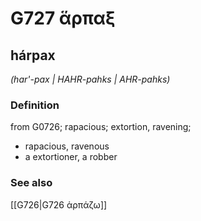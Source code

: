 # G727 ἅρπαξ

## hárpax

_(har'-pax | HAHR-pahks | AHR-pahks)_

### Definition

from G0726; rapacious; extortion, ravening; 

- rapacious, ravenous
- a extortioner, a robber

### See also

[[G726|G726 ἁρπάζω]]
